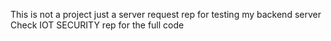 This is not a project just a server request rep for testing my backend server
Check IOT SECURITY rep for the full code 
